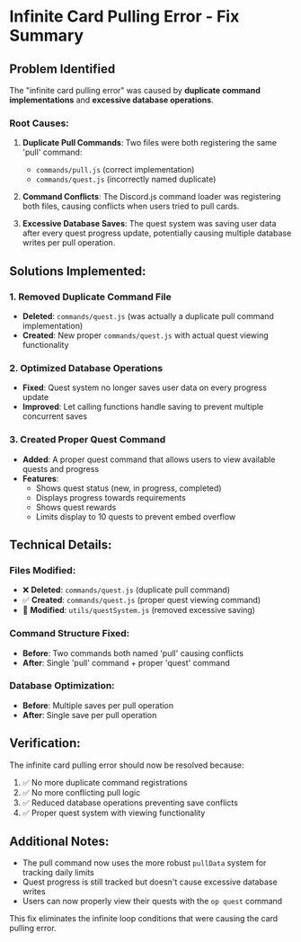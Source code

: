 # Infinite Card Pulling Error - Fix Summary

## Problem Identified

The "infinite card pulling error" was caused by **duplicate command implementations** and **excessive database operations**.

### Root Causes:

1. **Duplicate Pull Commands**: Two files were both registering the same 'pull' command:
   - `commands/pull.js` (correct implementation)
   - `commands/quest.js` (incorrectly named duplicate)

2. **Command Conflicts**: The Discord.js command loader was registering both files, causing conflicts when users tried to pull cards.

3. **Excessive Database Saves**: The quest system was saving user data after every quest progress update, potentially causing multiple database writes per pull operation.

## Solutions Implemented:

### 1. Removed Duplicate Command File
- **Deleted**: `commands/quest.js` (was actually a duplicate pull command implementation)
- **Created**: New proper `commands/quest.js` with actual quest viewing functionality

### 2. Optimized Database Operations
- **Fixed**: Quest system no longer saves user data on every progress update
- **Improved**: Let calling functions handle saving to prevent multiple concurrent saves

### 3. Created Proper Quest Command
- **Added**: A proper quest command that allows users to view available quests and progress
- **Features**: 
  - Shows quest status (new, in progress, completed)
  - Displays progress towards requirements
  - Shows quest rewards
  - Limits display to 10 quests to prevent embed overflow

## Technical Details:

### Files Modified:
- ❌ **Deleted**: `commands/quest.js` (duplicate pull command)
- ✅ **Created**: `commands/quest.js` (proper quest viewing command)
- 🔧 **Modified**: `utils/questSystem.js` (removed excessive saving)

### Command Structure Fixed:
- **Before**: Two commands both named 'pull' causing conflicts
- **After**: Single 'pull' command + proper 'quest' command

### Database Optimization:
- **Before**: Multiple saves per pull operation
- **After**: Single save per pull operation

## Verification:

The infinite card pulling error should now be resolved because:

1. ✅ No more duplicate command registrations
2. ✅ No more conflicting pull logic
3. ✅ Reduced database operations preventing save conflicts
4. ✅ Proper quest system with viewing functionality

## Additional Notes:

- The pull command now uses the more robust `pullData` system for tracking daily limits
- Quest progress is still tracked but doesn't cause excessive database writes
- Users can now properly view their quests with the `op quest` command

This fix eliminates the infinite loop conditions that were causing the card pulling error.